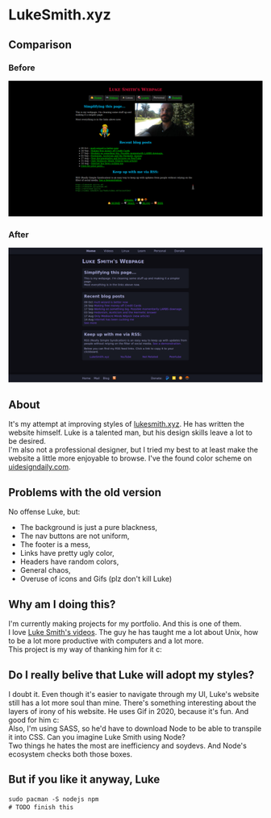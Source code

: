 # LukeSmith.xyz

## Comparison

### Before

![](before.png)

### After
![](after.png)

## About

It's my attempt at improving styles of [lukesmith.xyz](https://lukesmith.xyz).
He has written the website himself. Luke is a talented man, but his design skills leave a lot to be desired.  
I'm also not a professional designer, but I tried my best to at least make the website a little more enjoyable to browse. I've the found color scheme on [uidesigndaily.com](https://uidesigndaily.com/).

## Problems with the old version

No offense Luke, but:  
- The background is just a pure blackness,
- The nav buttons are not uniform,
- The footer is a mess,
- Links have pretty ugly color,
- Headers have random colors,
- General chaos,
- Overuse of icons and Gifs (plz don't kill Luke)

## Why am I doing this?

I'm currently making projects for my portfolio. And this is one of them.  
I love [Luke Smith's videos](https://www.youtube.com/channel/UC2eYFnH61tmytImy1mTYvhA). The guy he has taught me a lot about Unix, how to be a lot more productive with computers and a lot more.  
This project is my way of thanking him for it c:


## Do I really belive that Luke will adopt my styles?

I doubt it. Even though it's easier to navigate through my UI, Luke's website still has a lot more soul than mine. There's something interesting about the layers of irony of his website. He uses Gif in 2020, because it's fun. And good for him c:  
Also, I'm using SASS, so he'd have to download Node to be able to transpile it into CSS. Can you imagine Luke Smith using Node?  
Two things he hates the most are inefficiency and soydevs. And Node's ecosystem checks both those boxes.   

## But if you like it anyway, Luke

```
sudo pacman -S nodejs npm
# TODO finish this
```